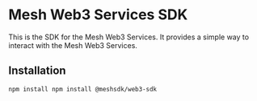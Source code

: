 # Mesh Web3 Services SDK

This is the SDK for the Mesh Web3 Services. It provides a simple way to interact with the Mesh Web3 Services.

## Installation

```bash
npm install npm install @meshsdk/web3-sdk
```
